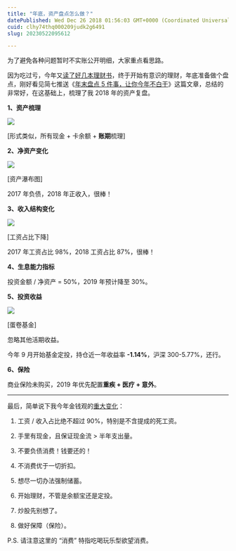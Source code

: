 ```yaml
---
title: "年底，资产盘点怎么做？"
datePublished: Wed Dec 26 2018 01:56:03 GMT+0000 (Coordinated Universal Time)
cuid: clhy74thq000209judk2g6491
slug: 20230522095612

---
```


为了避免各种问题暂时不实账公开明细，大家重点看思路。

因为吃过亏，今年又[读了好几本理财书](http://mp.weixin.qq.com/s?__biz=MzI3MzU5MDA1OQ==&mid=2247484489&idx=1&sn=0e0a5769cb48b9d88be47859b1704ab8&chksm=eb21b60ddc563f1b1b4ef0fe1953c36caaf8d18f685e78a1adc923cc6cd844fbe8c8d8ed4faf&scene=21#wechat_redirect)，终于开始有意识的理财，年底准备做个盘点，刚好看见简七推送《[年末盘点 5 件事，让你今年不白干](https://mp.weixin.qq.com/s?__biz=MjM5MzA3MjI2NQ==&mid=2650620135&idx=1&sn=8c646d87126901793c8199b668a3f345&chksm=be95750189e2fc17e95342a7f9197093b8f4d20ad86c43df2a51e297ebe29bf793ae78c98303&mpshare=1&scene=21&srcid=1206TlIetoo8fLibJ61gi29N#wechat_redirect)》这篇文章，总结的非常好，在这基础上，梳理了我 2018 年的资产复盘。

**1、资产梳理**

![](https://cdn.hashnode.com/res/hashnode/image/upload/v1684720554685/d50f90b9-2150-4394-86f9-28fd5f11eb3a.png)

\[形式类似，所有现金 + 卡余额 + **账期**梳理\]

**2、净资产变化**

![](https://cdn.hashnode.com/res/hashnode/image/upload/v1684720528170/b63b6df1-f89c-49ca-b03b-a6f3569bdca5.png)

\[资产瀑布图\]

2017 年负债，2018 年正收入，很棒！

**3、收入结构变化**

![](https://cdn.hashnode.com/res/hashnode/image/upload/v1684720533537/92669e5c-acb8-4dba-bd6c-075a6b115cf6.png)

\[工资占比下降\]

2017 年工资占比 98%，2018 工资占比 87%，很棒！

**4、生息能力指标**

投资金额 / 净资产 = 50%，2019 年预计降至 30%。

**5、投资收益**

![](https://cdn.hashnode.com/res/hashnode/image/upload/v1684720536802/518b871a-e47d-4a34-8b63-681edf61b45a.jpeg)

\[蛋卷基金\]

忽略其他活期收益。

今年 9 月开始基金定投，持仓近一年收益率 **-1.14%**，沪深 300-5.77%，还行。

**6、保险**

商业保险未购买，2019 年优先配置**重疾 + 医疗 + 意外**。

---

最后，简单说下我今年金钱观的[重大变化](http://mp.weixin.qq.com/s?__biz=MzI3MzU5MDA1OQ==&mid=2247484577&idx=1&sn=6126d3608bb6fe650345344f35ccc8d9&chksm=eb21b6e5dc563ff34520bd4610d921257af95ce1a41bb81c1000108796b68b5261db81a1d910&scene=21#wechat_redirect)：

1. 工资 / 收入占比绝不超过 90%，特别是不含提成的死工资。
    
2. 手里有现金，且保证现金流 &gt; 半年支出量。
    
3. 不要负债消费！钱要还的！
    
4. 不消费优于一切折扣。
    
5. 想尽一切办法强制储蓄。
    
6. 开始理财，不管是余额宝还是定投。
    
7. 炒股先别想了。
    
8. 做好保障（保险）。
    

P.S. 请注意这里的 “消费” 特指吃喝玩乐型欲望消费。